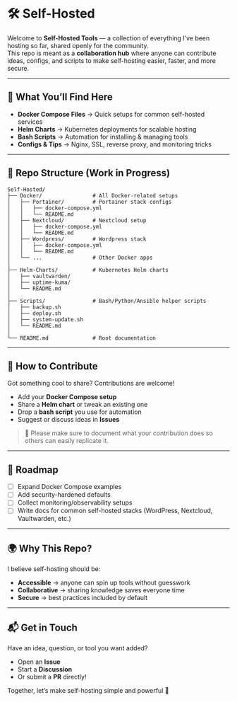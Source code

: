 # 🛠️ Self-Hosted

Welcome to **Self-Hosted Tools** — a collection of everything I’ve been hosting so far, shared openly for the community.  
This repo is meant as a **collaboration hub** where anyone can contribute ideas, configs, and scripts to make self-hosting easier, faster, and more secure.  

---

## 🚀 What You’ll Find Here
- **Docker Compose Files** → Quick setups for common self-hosted services  
- **Helm Charts** → Kubernetes deployments for scalable hosting  
- **Bash Scripts** → Automation for installing & managing tools  
- **Configs & Tips** → Nginx, SSL, reverse proxy, and monitoring tricks  

---

## 📂 Repo Structure (Work in Progress)

 ``` 
Self-Hosted/
├── Docker/                # All Docker-related setups
│   ├── Portainer/         # Portainer stack configs
│   │   ├── docker-compose.yml
│   │   └── README.md
│   ├── Nextcloud/         # Nextcloud setup
│   │   ├── docker-compose.yml
│   │   └── README.md
│   ├── Wordpress/         # Wordpress stack
│   │   ├── docker-compose.yml
│   │   └── README.md
│   └── ...                # Other Docker apps
│
├── Helm-Charts/           # Kubernetes Helm charts
│   ├── vaultwarden/       
│   ├── uptime-kuma/       
│   └── README.md
│
├── Scripts/               # Bash/Python/Ansible helper scripts
│   ├── backup.sh
│   ├── deploy.sh
│   ├── system-update.sh
│   └── README.md
│
└── README.md              # Root documentation
 ``` 


---

## 🤝 How to Contribute
Got something cool to share? Contributions are welcome!  
- Add your **Docker Compose setup**  
- Share a **Helm chart** or tweak an existing one  
- Drop a **bash script** you use for automation  
- Suggest or discuss ideas in **Issues**  

> 🔑 Please make sure to document what your contribution does so others can easily replicate it.

---

## 📌 Roadmap
- [ ] Expand Docker Compose examples  
- [ ] Add security-hardened defaults  
- [ ] Collect monitoring/observability setups  
- [ ] Write docs for common self-hosted stacks (WordPress, Nextcloud, Vaultwarden, etc.)  

---

## 🌍 Why This Repo?
I believe self-hosting should be:
- **Accessible** → anyone can spin up tools without guesswork  
- **Collaborative** → sharing knowledge saves everyone time  
- **Secure** → best practices included by default  

---

## 📬 Get in Touch
Have an idea, question, or tool you want added?  
- Open an **Issue**  
- Start a **Discussion**  
- Or submit a **PR** directly!  

Together, let’s make self-hosting simple and powerful 🚀

